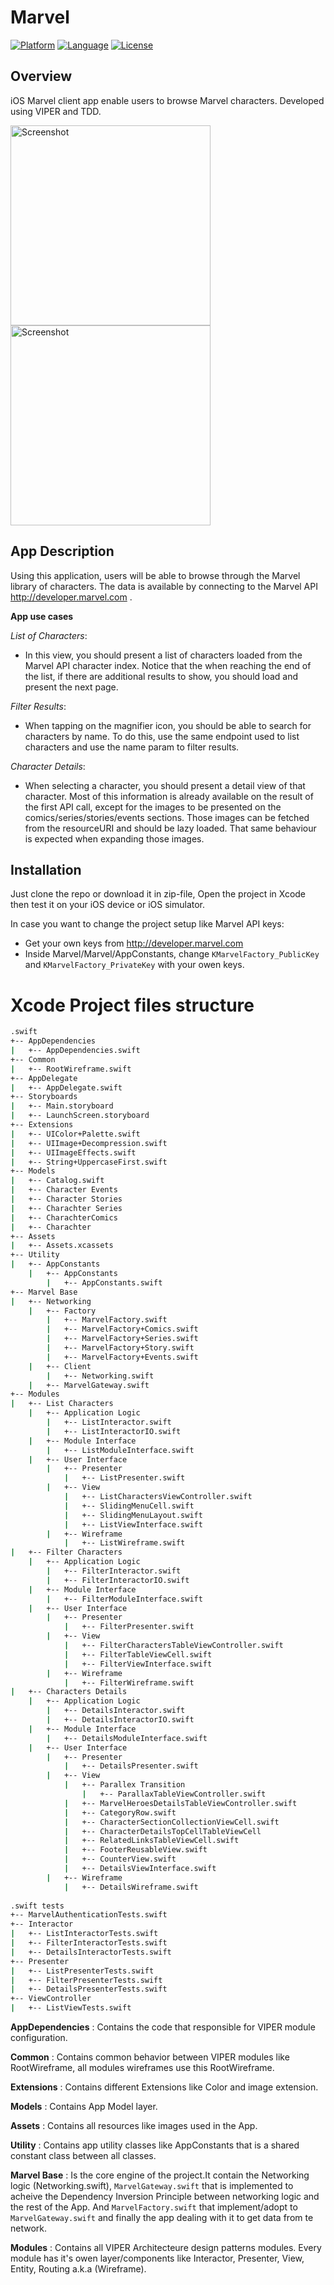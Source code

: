Marvel
========================

[![Platform](http://img.shields.io/badge/platform-ios-blue.svg?style=flat
)](https://developer.apple.com/iphone/index.action)
[![Language](http://img.shields.io/badge/language-swift-brightgreen.svg?style=flat
)](https://developer.apple.com/swift)
[![License](http://img.shields.io/badge/license-MIT-lightgrey.svg?style=flat
)](http://mit-license.org)

## Overview
iOS Marvel client app enable users to browse Marvel characters. Developed using VIPER and TDD.

<img src="screenshot-1.png" alt="Screenshot" width="320px"/>
<img src="screenshot-2.png" alt="Screenshot" width="320px" />

## App Description

Using this application, users will be able to browse through the Marvel library of characters. The data is available by connecting to the Marvel API http://developer.marvel.com .

**App use cases**

*List of Characters*:

- In this view, you should present a list of characters loaded from the Marvel API character index. Notice that the when reaching the end of the list, if there are additional results to show, you should load and present the next page.

*Filter Results*:

- When tapping on the magnifier icon, you should be able to search for characters by name. To do this, use the same endpoint used to list characters and use the name param to filter results.

*Character Details*:

- When selecting a character, you should present a detail view of that character. Most of this information is already available on the result of the first API call, except for the images to be presented on the comics/series/stories/events sections. Those images can be fetched from the resourceURI and should be lazy loaded. That same behaviour is expected when expanding those images.


## Installation

Just clone the repo or download it in zip-file, Open the project in Xcode then test it on your iOS device or iOS simulator.

In case you want to change the project setup like Marvel API keys:

* Get your own keys from http://developer.marvel.com
* Inside Marvel/Marvel/AppConstants, change `KMarvelFactory_PublicKey` and `KMarvelFactory_PrivateKey` with your owen keys.


# Xcode Project files structure
```bash
.swift
+-- AppDependencies
|   +-- AppDependencies.swift
+-- Common
|   +-- RootWireframe.swift
+-- AppDelegate
|   +-- AppDelegate.swift
+-- Storyboards
|   +-- Main.storyboard
|   +-- LaunchScreen.storyboard
+-- Extensions
|   +-- UIColor+Palette.swift
|   +-- UIImage+Decompression.swift
|   +-- UIImageEffects.swift
|   +-- String+UppercaseFirst.swift
+-- Models
|   +-- Catalog.swift
|   +-- Character Events
|   +-- Character Stories
|   +-- Charachter Series
|   +-- CharachterComics
|   +-- Charachter
+-- Assets
|   +-- Assets.xcassets
+-- Utility
|   +-- AppConstants
    |   +-- AppConstants
        |   +-- AppConstants.swift
+-- Marvel Base
|   +-- Networking
    |   +-- Factory
        |   +-- MarvelFactory.swift
        |   +-- MarvelFactory+Comics.swift
        |   +-- MarvelFactory+Series.swift
        |   +-- MarvelFactory+Story.swift
        |   +-- MarvelFactory+Events.swift
    |   +-- Client
        |   +-- Networking.swift
    |   +-- MarvelGateway.swift
+-- Modules
|   +-- List Characters
    |   +-- Application Logic
        |   +-- ListInteractor.swift
        |   +-- ListInteractorIO.swift
    |   +-- Module Interface
        |   +-- ListModuleInterface.swift
    |   +-- User Interface
        |   +-- Presenter
            |   +-- ListPresenter.swift
        |   +-- View
            |   +-- ListCharactersViewController.swift
            |   +-- SlidingMenuCell.swift
            |   +-- SlidingMenuLayout.swift
            |   +-- ListViewInterface.swift
        |   +-- Wireframe
            |   +-- ListWireframe.swift
|   +-- Filter Characters
    |   +-- Application Logic
        |   +-- FilterInteractor.swift
        |   +-- FilterInteractorIO.swift
    |   +-- Module Interface
        |   +-- FilterModuleInterface.swift
    |   +-- User Interface
        |   +-- Presenter
            |   +-- FilterPresenter.swift
        |   +-- View
            |   +-- FilterCharactersTableViewController.swift
            |   +-- FilterTableViewCell.swift
            |   +-- FilterViewInterface.swift
        |   +-- Wireframe
            |   +-- FilterWireframe.swift
|   +-- Characters Details
    |   +-- Application Logic
        |   +-- DetailsInteractor.swift
        |   +-- DetailsInteractorIO.swift
    |   +-- Module Interface
        |   +-- DetailsModuleInterface.swift
    |   +-- User Interface
        |   +-- Presenter
            |   +-- DetailsPresenter.swift
        |   +-- View
            |   +-- Parallex Transition
                |   +-- ParallaxTableViewController.swift
            |   +-- MarvelHeroesDetailsTableViewController.swift
            |   +-- CategoryRow.swift
            |   +-- CharacterSectionCollectionViewCell.swift
            |   +-- CharacterDetailsTopCellTableViewCell
            |   +-- RelatedLinksTableViewCell.swift
            |   +-- FooterReusableView.swift
            |   +-- CounterView.swift
            |   +-- DetailsViewInterface.swift
        |   +-- Wireframe
            |   +-- DetailsWireframe.swift
            
.swift tests
+-- MarvelAuthenticationTests.swift 
+-- Interactor
|   +-- ListInteractorTests.swift
|   +-- FilterInteractorTests.swift
|   +-- DetailsInteractorTests.swift
+-- Presenter
|   +-- ListPresenterTests.swift
|   +-- FilterPresenterTests.swift
|   +-- DetailsPresenterTests.swift
+-- ViewController
|   +-- ListViewTests.swift
```

**AppDependencies** : Contains the code that responsible for VIPER module configuration.

**Common** : Contains common behavior between VIPER modules like RootWireframe, all modules wireframes use this RootWireframe.

**Extensions** : Contains different Extensions like Color and image extension.

**Models** : Contains App Model layer.

**Assets** : Contains all resources like images used in the App.

**Utility** : Contains app utility classes like AppConstants that is a shared constant class between all classes.

**Marvel Base** : Is the core engine of the project.It contain the Networking logic (Networking.swift), `MarvelGateway.swift` that is implemented to acheive the Dependency Inversion Principle between networking logic and the rest of the App. And `MarvelFactory.swift` that implement/adopt to `MarvelGateway.swift` and finally the app dealing with it to get data from te network.

**Modules** : Contains all VIPER Architecteure design patterns modules. Every module has it's owen layer/components like Interactor, Presenter, View, Entity, Routing a.k.a (Wireframe).
